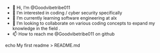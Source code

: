 - 👋 Hi, I’m @Goodvibetribe011
- 👀 I’m interested in coding / cyber security specifically
- 🌱 I’m currently learning software engineering at alx
- 💞️ I’m looking to collaborate on various coding concepts to expand my knowledge in the field .
- 📫 How to reach me @Goodvibetribe011 on github 

<!---
Goodvibetribe011/Goodvibetribe011 is a ✨ special ✨ repository because its `README.md` (this file) appears on your GitHub profile.
You can click the Preview link to take a look at your changes.
--->

echo My first readme > README.md 
